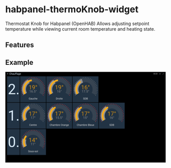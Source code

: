 # habpanel-thermoKnob-widget

Thermostat Knob for Habpanel (OpenHAB)
Allows adjusting setpoint temperature while viewing current room temperature and heating state.

## Features

## Example

![screenshot](img/thermo-habpanel.png)

